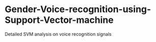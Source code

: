 # Gender-Voice-recognition-using-Support-Vector-machine
Detailed SVM analysis on voice recognition signals
